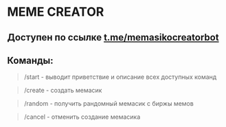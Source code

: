 # MEME CREATOR

## Доступен по ссылке [t.me/memasikocreatorbot](https://t.me/memasikocreatorbot)

## Команды:

> /start - выводит приветствие и описание всех доступных команд

> /create - создать мемасик

> /random - получить рандомный мемасик с биржы мемов

> /cancel - отменить создание мемасика